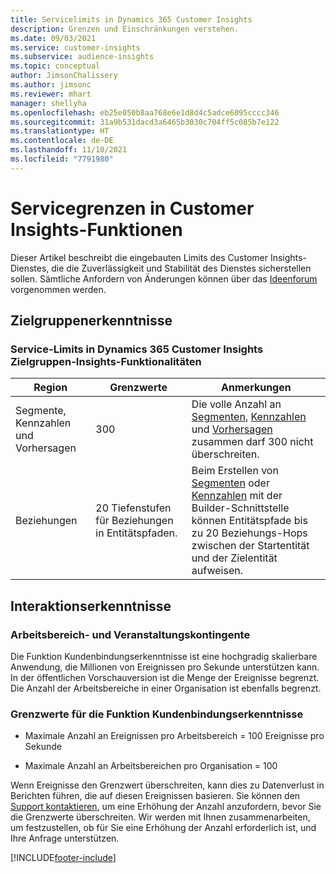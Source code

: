 ```yaml
---
title: Servicelimits in Dynamics 365 Customer Insights
description: Grenzen und Einschränkungen verstehen.
ms.date: 09/03/2021
ms.service: customer-insights
ms.subservice: audience-insights
ms.topic: conceptual
author: JimsonChalissery
ms.author: jimsonc
ms.reviewer: mhart
manager: shellyha
ms.openlocfilehash: eb25e050b8aa768e6e1d8d4c5adce6095cccc346
ms.sourcegitcommit: 31a9b531dacd3a6465b3030c704ff5c085b7e122
ms.translationtype: HT
ms.contentlocale: de-DE
ms.lasthandoff: 11/10/2021
ms.locfileid: "7791980"
---
```

# <a name="service-limits-in-customer-insights-capabilities"></a>Servicegrenzen in Customer Insights-Funktionen

Dieser Artikel beschreibt die eingebauten Limits des Customer Insights-Dienstes, die die Zuverlässigkeit und Stabilität des Dienstes sicherstellen sollen. Sämtliche Anfordern von Änderungen können über das [Ideenforum](https://go.microsoft.com/fwlink/?linkid=2074172) vorgenommen werden. 

## <a name="audience-insights"></a>Zielgruppenerkenntnisse

### <a name="service-limits-in-dynamics-365-customer-insights-audience-insights-capability"></a>Service-Limits in Dynamics 365 Customer Insights Zielgruppen-Insights-Funktionalitäten

| Region  | Grenzwerte  | Anmerkungen |
|-------------|---------------------------------------------------------------------|---------------------------------------------------------------------|
| Segmente, Kennzahlen und Vorhersagen | 300  | Die volle Anzahl an [Segmenten](audience-insights/segments.md), [Kennzahlen](audience-insights/measures.md) und [Vorhersagen](audience-insights/predictions.md) zusammen darf 300 nicht überschreiten.  |
| Beziehungen | 20 Tiefenstufen für Beziehungen in Entitätspfaden. | Beim Erstellen von [Segmenten](audience-insights/segments.md) oder [Kennzahlen](audience-insights/measures.md) mit der Builder-Schnittstelle können Entitätspfade bis zu 20 Beziehungs-Hops zwischen der Startentität und der Zielentität aufweisen.  |


## <a name="engagement-insights"></a>Interaktionserkenntnisse

### <a name="workspace-and-event-quotas"></a>Arbeitsbereich- und Veranstaltungskontingente

Die Funktion Kundenbindungserkenntnisse ist eine hochgradig skalierbare Anwendung, die Millionen von Ereignissen pro Sekunde unterstützen kann. In der öffentlichen Vorschauversion ist die Menge der Ereignisse begrenzt. Die Anzahl der Arbeitsbereiche in einer Organisation ist ebenfalls begrenzt.

### <a name="engagement-insights-limits"></a>Grenzwerte für die Funktion Kundenbindungserkenntnisse

- Maximale Anzahl an Ereignissen pro Arbeitsbereich = 100 Ereignisse pro Sekunde

- Maximale Anzahl an Arbeitsbereichen pro Organisation = 100

Wenn Ereignisse den Grenzwert überschreiten, kann dies zu Datenverlust in Berichten führen, die auf diesen Ereignissen basieren. Sie können den [Support kontaktieren](https://go.microsoft.com/fwlink/?linkid=2145734), um eine Erhöhung der Anzahl anzufordern, bevor Sie die Grenzwerte überschreiten. Wir werden mit Ihnen zusammenarbeiten, um festzustellen, ob für Sie eine Erhöhung der Anzahl erforderlich ist, und Ihre Anfrage unterstützen.


[!INCLUDE[footer-include](includes/footer-banner.md)]
